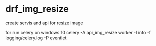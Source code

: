 # drf_img_resize
create servis and api for resize image


for run celery on windows 10
celery -A api_img_resize worker -l info -f logging/celery.log -P eventlet



